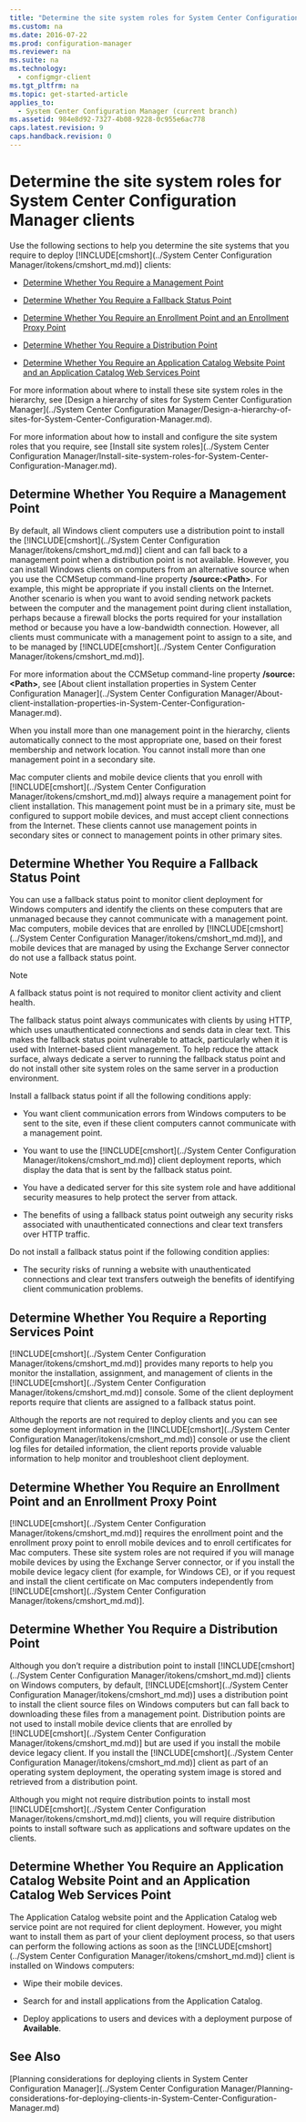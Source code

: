 ```yaml
---
title: "Determine the site system roles for System Center Configuration Manager clients"
ms.custom: na
ms.date: 2016-07-22
ms.prod: configuration-manager
ms.reviewer: na
ms.suite: na
ms.technology: 
  - configmgr-client
ms.tgt_pltfrm: na
ms.topic: get-started-article
applies_to: 
  - System Center Configuration Manager (current branch)
ms.assetid: 984e8d92-7327-4b08-9228-0c955e6ac778
caps.latest.revision: 9
caps.handback.revision: 0
---
```

# Determine the site system roles for System Center Configuration Manager clients
Use the following sections to help you determine the site systems that you require to deploy [!INCLUDE[cmshort](../System Center Configuration Manager/itokens/cmshort_md.md)] clients:  
  
-   [Determine Whether You Require a Management Point](#BKMK_Determine_MP)  
  
-   [Determine Whether You Require a Fallback Status Point](#BKMK_Determine_FSP)  
  
-   [Determine Whether You Require an Enrollment Point and an Enrollment Proxy Point](#BKMK_Determine_EnrollmentPoints)  
  
-   [Determine Whether You Require a Distribution Point](#BKMK_Determine_DP)  
  
-   [Determine Whether You Require an Application Catalog Website Point and an Application Catalog Web Services Point](#BKMK_Determine_ApplicationCatalogPoints)  
  
 For more information about where to install these site system roles in the hierarchy, see [Design a hierarchy of sites for System Center Configuration Manager](../System Center Configuration Manager/Design-a-hierarchy-of-sites-for-System-Center-Configuration-Manager.md).  
  
 For more information about how to install and configure the site system roles that you require, see [Install site system roles](../System Center Configuration Manager/Install-site-system-roles-for-System-Center-Configuration-Manager.md).  
  
##  <a name="BKMK_Determine_MP"></a> Determine Whether You Require a Management Point  
 By default, all Windows client computers use a distribution point to install the [!INCLUDE[cmshort](../System Center Configuration Manager/itokens/cmshort_md.md)] client and can fall back to a management point when a distribution point is not available. However, you can install Windows clients on computers from an alternative source when you use the CCMSetup command-line property **/source:<Path\>**. For example, this might be appropriate if you install clients on the Internet. Another scenario is when you want to avoid sending network packets between the computer and the management point during client installation, perhaps because a firewall blocks the ports required for your installation method or because you have a low-bandwidth connection. However, all clients must communicate with a management point to assign to a site, and to be managed by [!INCLUDE[cmshort](../System Center Configuration Manager/itokens/cmshort_md.md)].  
  
 For more information about the CCMSetup command-line property **/source:<Path\>**, see [About client installation properties in System Center Configuration Manager](../System Center Configuration Manager/About-client-installation-properties-in-System-Center-Configuration-Manager.md).  
  
 When you install more than one management point in the hierarchy, clients automatically connect to the most appropriate one, based on their forest membership and network location. You cannot install more than one management point in a secondary site.  
  
 Mac computer clients and mobile device clients that you enroll with [!INCLUDE[cmshort](../System Center Configuration Manager/itokens/cmshort_md.md)] always require a management point for client installation. This management point must be in a primary site, must be configured to support mobile devices, and must accept client connections from the Internet. These clients cannot use management points in secondary sites or connect to management points in other primary sites.  
  
##  <a name="BKMK_Determine_FSP"></a> Determine Whether You Require a Fallback Status Point  
 You can use a fallback status point to monitor client deployment for Windows computers and identify the clients on these computers that are unmanaged because they cannot communicate with a management point. Mac computers, mobile devices that are enrolled by [!INCLUDE[cmshort](../System Center Configuration Manager/itokens/cmshort_md.md)], and mobile devices that are managed by using the Exchange Server connector do not use a fallback status point.  
  
> [!NOTE]  
>  A fallback status point is not required to monitor client activity and client health.  
  
 The fallback status point always communicates with clients by using HTTP, which uses unauthenticated connections and sends data in clear text. This makes the fallback status point vulnerable to attack, particularly when it is used with Internet-based client management. To help reduce the attack surface, always dedicate a server to running the fallback status point and do not install other site system roles on the same server in a production environment.  
  
 Install a fallback status point if all the following conditions apply:  
  
-   You want client communication errors from Windows computers to be sent to the site, even if these client computers cannot communicate with a management point.  
  
-   You want to use the [!INCLUDE[cmshort](../System Center Configuration Manager/itokens/cmshort_md.md)] client deployment reports, which display the data that is sent by the fallback status point.  
  
-   You have a dedicated server for this site system role and have additional security measures to help protect the server from attack.  
  
-   The benefits of using a fallback status point outweigh any security risks associated with unauthenticated connections and clear text transfers over HTTP traffic.  
  
 Do not install a fallback status point if the following condition applies:  
  
-   The security risks of running a website with unauthenticated connections and clear text transfers outweigh the benefits of identifying client communication problems.  
  
##  <a name="BKMK_Determine_RSP"></a> Determine Whether You Require a Reporting Services Point  
 [!INCLUDE[cmshort](../System Center Configuration Manager/itokens/cmshort_md.md)] provides many reports to help you monitor the installation, assignment, and management of clients in the [!INCLUDE[cmshort](../System Center Configuration Manager/itokens/cmshort_md.md)] console. Some of the client deployment reports require that clients are assigned to a fallback status point.  
  
 Although the reports are not required to deploy clients and you can see some deployment information in the [!INCLUDE[cmshort](../System Center Configuration Manager/itokens/cmshort_md.md)] console or use the client log files for detailed information, the client reports provide valuable information to help monitor and troubleshoot client deployment.  
  
##  <a name="BKMK_Determine_EnrollmentPoints"></a> Determine Whether You Require an Enrollment Point and an Enrollment Proxy Point  
 [!INCLUDE[cmshort](../System Center Configuration Manager/itokens/cmshort_md.md)] requires the enrollment point and the enrollment proxy point to enroll mobile devices and to enroll certificates for Mac computers. These site system roles are not required if you will manage mobile devices by using the Exchange Server connector, or if you install the mobile device legacy client (for example, for Windows CE), or if you request and install the client certificate on Mac computers independently from [!INCLUDE[cmshort](../System Center Configuration Manager/itokens/cmshort_md.md)].  
  
##  <a name="BKMK_Determine_DP"></a> Determine Whether You Require a Distribution Point  
 Although you don’t require a distribution point to install [!INCLUDE[cmshort](../System Center Configuration Manager/itokens/cmshort_md.md)] clients on Windows computers, by default, [!INCLUDE[cmshort](../System Center Configuration Manager/itokens/cmshort_md.md)] uses a distribution point to install the client source files on Windows computers but can fall back to downloading these files from a management point. Distribution points are not used to install mobile device clients that are enrolled by [!INCLUDE[cmshort](../System Center Configuration Manager/itokens/cmshort_md.md)] but are used if you install the mobile device legacy client. If you install the [!INCLUDE[cmshort](../System Center Configuration Manager/itokens/cmshort_md.md)] client as part of an operating system deployment, the operating system image is stored and retrieved from a distribution point.  
  
 Although you might not require distribution points to install most [!INCLUDE[cmshort](../System Center Configuration Manager/itokens/cmshort_md.md)] clients, you will require distribution points to install software such as applications and software updates on the clients.  
  
##  <a name="BKMK_Determine_ApplicationCatalogPoints"></a> Determine Whether You Require an Application Catalog Website Point and an Application Catalog Web Services Point  
 The Application Catalog website point and the Application Catalog web service point are not required for client deployment. However, you might want to install them as part of your client deployment process, so that users can perform the following actions as soon as the [!INCLUDE[cmshort](../System Center Configuration Manager/itokens/cmshort_md.md)] client is installed on Windows computers:  
  
-   Wipe their mobile devices.  
  
-   Search for and install applications from the Application Catalog.  
  
-   Deploy applications to users and devices with a deployment purpose of **Available**.  
  
## See Also  
 [Planning considerations for deploying clients in System Center Configuration Manager](../System Center Configuration Manager/Planning-considerations-for-deploying-clients-in-System-Center-Configuration-Manager.md)